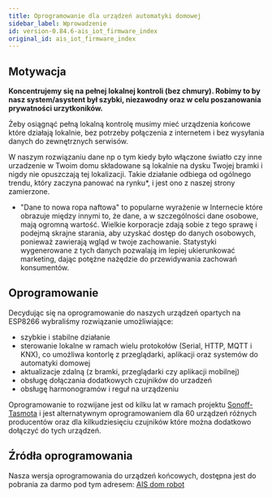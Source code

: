 ```yaml
---
title: Oprogramowanie dla urządzeń automatyki domowej
sidebar_label: Wprowadzenie
id: version-0.84.6-ais_iot_firmware_index
original_id: ais_iot_firmware_index
---
```


## Motywacja

**Koncentrujemy się na pełnej lokalnej kontroli (bez chmury). Robimy to by nasz system/asystent był szybki, niezawodny oraz w celu poszanowania prywatności urzytkoników.**

Żeby osiągnąć pełną lokalną kontrolę musimy mieć urządzenia końcowe które działają lokalnie, bez potrzeby połączenia z internetem i bez wysyłania danych do zewnętrznych serwisów.

W naszym rozwiązaniu dane np o tym kiedy było włączone światło czy inne urzadzenie w Twoim domu składowane są lokalnie na dysku Twojej bramki i nigdy nie opuszczają tej lokalizacji. Takie działanie odbiega od ogólnego trendu, który zaczyna panować na rynku*, i jest ono z naszej strony zamierzone.

* "Dane to nowa ropa naftowa" to popularne wyrażenie w Internecie które obrazuje między innymi to, że dane, a w szczególności dane osobowe, mają ogromną wartość. Wielkie korporacje zdają sobie z tego sprawę i podejmą skrajne starania, aby uzyskać dostęp do danych osobowych, ponieważ zawierają wgląd w twoje zachowanie. Statystyki wygenerowane z tych danych pozwalają im lepiej ukierunkować marketing, dając potężne nażędzie do przewidywania zachowań konsumentów.


## Oprogramowanie

Decydując się na oprogramowanie do naszych urządzeń  opartych na ESP8266 wybraliśmy rozwiązanie umożliwiające:

- szybkie i stabilne działanie
- sterowanie lokalne w ramach wielu protokołów (Serial, HTTP, MQTT i KNX), co umożliwa kontorlę z przeglądarki, aplikacji oraz systemów do automatyki domowej
- aktualizacje zdalną (z bramki, przeglądarki czy aplikacji mobilnej)
- obsługę dołączania dodatkowych czujników do urzadzeń
- obsługę harmonogramów i reguł na urządzeniu


Oprogramowanie to rozwijane jest od kilku lat w ramach projektu [Sonoff-Tasmota](https://github.com/arendst/Sonoff-Tasmota) i jest alternatywnym oprogramowaniem dla 60 urządzeń różnych producentów oraz dla kilkudziesięciu czujników które można dodatkowo dołączyć do tych urządzeń.


## Źródła oprogramowania

Nasza wersja oprogramowania do urządzeń końcowych, dostępna jest do pobrania za darmo pod tym adresem:
[AIS dom robot](https://github.com/sviete/AIS-DOM-ROBOT)
